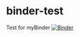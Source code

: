 # binder-test
Test for myBinder
[![Binder](https://mybinder.org/badge_logo.svg)](https://mybinder.org/v2/gh/tweyde/binder-test/HEAD) 
